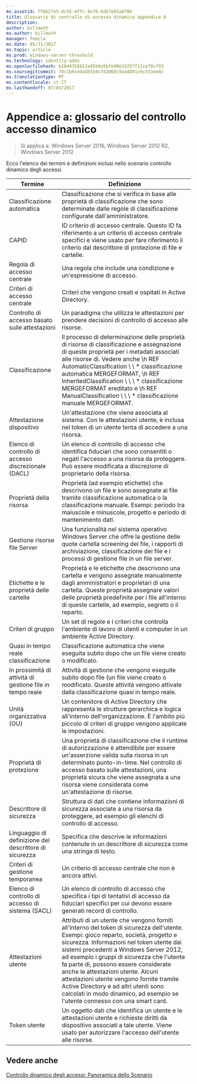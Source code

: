 ```yaml
---
ms.assetid: 7f6b27e5-dc55-4ffc-8e76-6d57e65a870b
title: Glossario di controllo di accesso dinamico appendice A
description: 
author: billmath
ms.author: billmath
manager: femila
ms.date: 05/31/2017
ms.topic: article
ms.prod: windows-server-threshold
ms.technology: identity-adds
ms.openlocfilehash: b2044355812e95b9a5bfe90e33257f11ce78cf93
ms.sourcegitcommit: 70c1b6cedad55b9c7d2068c9aa4891c6c533ee4c
ms.translationtype: MT
ms.contentlocale: it-IT
ms.lasthandoff: 07/03/2017
---
```

# <a name="appendix-a-dynamic-access-control-glossary"></a>Appendice a: glossario del controllo accesso dinamico

>Si applica a: Windows Server 2016, Windows Server 2012 R2, Windows Server 2012

Ecco l'elenco dei termini e definizioni inclusi nello scenario controllo dinamico degli accessi.  
  
|Termine|Definizione|  
|--------|--------------|  
|Classificazione automatica|Classificazione che si verifica in base alle proprietà di classificazione che sono determinate dalle regole di classificazione configurate dall'amministratore.|  
|CAPID|ID criterio di accesso centrale. Questo ID fa riferimento a un criterio di accesso centrale specifici e viene usato per fare riferimento il criterio dal descrittore di protezione di file e cartelle.|  
|Regola di accesso centrale|Una regola che include una condizione e un'espressione di accesso.|  
|Criteri di accesso centrale|Criteri che vengono creati e ospitati in Active Directory.|  
|Controllo di accesso basato sulle attestazioni|Un paradigma che utilizza le attestazioni per prendere decisioni di controllo di accesso alle risorse.|  
|Classificazione|Il processo di determinazione delle proprietà di risorse di classificazione e assegnazione di queste proprietà per i metadati associati alle risorse di. Vedere anche \h REF AutomaticClassification \ \ * classificazione automatica MERGEFORMAT, \h REF InheritedClassification \ \ \ * classificazione MERGEFORMAT ereditato e \h REF ManualClassification \ \ \ * classificazione manuale MERGEFORMAT.|  
|Attestazione dispositivo|Un'attestazione che viene associata al sistema.  Con le attestazioni utente, è inclusa nel token di un utente tenta di accedere a una risorsa.|  
|Elenco di controllo di accesso discrezionale (DACL)|Un elenco di controllo di accesso che identifica fiduciari che sono consentiti o negati l'accesso a una risorsa da proteggere. Può essere modificata a discrezione di proprietario della risorsa.|  
|Proprietà della risorsa|Proprietà (ad esempio etichette) che descrivono un file e sono assegnate ai file tramite classificazione automatica o la classificazione manuale. Esempi: periodo tra maiuscole e minuscole, progetto e periodo di mantenimento dati.|  
|Gestione risorse file Server|Una funzionalità nel sistema operativo Windows Server che offre la gestione delle quote cartella screening dei file, i rapporti di archiviazione, classificazione dei file e i processi di gestione file in un file server.|  
|Etichette e le proprietà delle cartelle|Proprietà e le etichette che descrivono una cartella e vengono assegnate manualmente dagli amministratori e proprietari di una cartella. Queste proprietà assegnare valori delle proprietà predefinite per i file all'interno di queste cartelle, ad esempio, segreto o il reparto.|  
|Criteri di gruppo|Un set di regole e i criteri che controlla l'ambiente di lavoro di utenti e computer in un ambiente Active Directory.|  
|Quasi in tempo reale classificazione|Classificazione automatica che viene eseguita subito dopo che un file viene creato o modificato.|  
|In prossimità di attività di gestione file in tempo reale|Attività di gestione che vengono eseguite subito dopo file (un file viene creato o modificato. Queste attività vengono attivate dalla classificazione quasi in tempo reale.|  
|Unità organizzativa (OU)|Un contenitore di Active Directory che rappresenta le strutture gerarchica e logica all'interno dell'organizzazione. È l'ambito più piccolo di criteri di gruppo vengono applicate le impostazioni.|  
|Proprietà di protezione|Una proprietà di classificazione che il runtime di autorizzazione è attendibile per essere un'asserzione valida sulla risorsa in un determinato punto-in-time. Nel controllo di accesso basato sulle attestazioni, una proprietà sicura che viene assegnata a una risorsa viene considerata come un'attestazione di risorse.|  
|Descrittore di sicurezza|Struttura di dati che contiene informazioni di sicurezza associate a una risorsa da proteggere, ad esempio gli elenchi di controllo di accesso.|  
|Linguaggio di definizione del descrittore di sicurezza|Specifica che descrive le informazioni contenute in un descrittore di sicurezza come una stringa di testo.|  
|Criteri di gestione temporanea|Un criterio di accesso centrale che non è ancora attivi.|  
|Elenco di controllo di accesso di sistema (SACL)|Un elenco di controllo di accesso che specifica i tipi di tentativi di accesso da fiduciari specifici per cui devono essere generati record di controllo.|  
|Attestazioni utente|Attributi di un utente che vengono forniti all'interno del token di sicurezza dell'utente. Esempi: gioco reparto, società, progetto e sicurezza.  Informazioni nel token utente dai sistemi precedenti a Windows Server 2012, ad esempio i gruppi di sicurezza che l'utente fa parte di, possono essere considerate anche le attestazioni utente. Alcuni attestazioni utente vengono fornite tramite Active Directory e ad altri utenti sono calcolati in modo dinamico, ad esempio se l'utente connesso con una smart card.|  
|Token utente|Un oggetto dati che identifica un utente e le attestazioni utente e richieste diritti da dispositivo associati a tale utente. Viene usato per autorizzare l'accesso dell'utente alle risorse.|  
  
## <a name="see-also"></a>Vedere anche  
[Controllo dinamico degli accessi: Panoramica dello Scenario](Dynamic-Access-Control--Scenario-Overview.md)  
  


